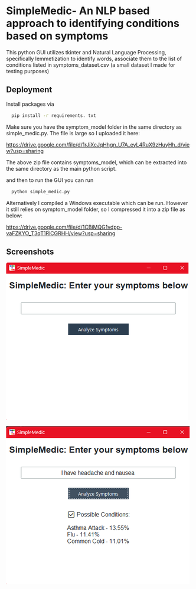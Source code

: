 
# SimpleMedic- An NLP based approach to identifying conditions based on symptoms

This python GUI utilizes tkinter and Natural Language Processing, specifically lemmetization to identify words, associate them to the list of conditions listed in symptoms_dataset.csv (a small dataset I made for testing purposes)




## Deployment

Install packages via

```bash
  pip install -r requirements. txt
```
Make sure you have the symptom_model folder in the same directory as simple_medic.py. The file is large so I uploaded it here:

https://drive.google.com/file/d/1rJiXcJqHhgn_U7A_eyL4RuX9zHuyHh_d/view?usp=sharing

The above zip file contains symptoms_model, which can be extracted into the same directory as the main python script.

and then to run the GUI you can run
```bash
  python simple_medic.py
```

Alternatively I compiled a Windows executable which can be run. However it still relies on symptom_model folder, so I compressed it into a zip file as below:

https://drive.google.com/file/d/1CBiMQG1vdpp-vaFZKYO_T3qT1RlCGRHH/view?usp=sharing




## Screenshots

![Screenshot](https://raw.githubusercontent.com/reubenrosen/SimpleMedic/refs/heads/main/images/image1.png?token=GHSAT0AAAAAADHHZJDMDTBFP3W7C5C4I4BE2DUEE4Q)

![Screenshot](https://raw.githubusercontent.com/reubenrosen/SimpleMedic/refs/heads/main/images/image2.png?token=GHSAT0AAAAAADHHZJDNQ4GDHJSLQRI4NR5W2DUEFQA)

